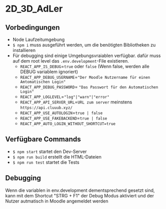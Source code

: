 # 2D_3D_AdLer

## Vorbedingungen

- Node Laufzeitumgebung
- `$ npm i` muss ausgeführt werden, um die benötigten Bibliotheken zu installieren
- Für debugging sind einige Umgebungsvraiablen verfügbar. dafür muss auf dem root level das `.env.development`-File existieren.
  - `REACT_APP_IS_DEBUG`=`true` oder `false` (Wenn false, werden alle DEBUG variablem ignoriert)
  - `REACT_APP_DEBUG_USERNAME`=`"Der Moodle Nutzername für einen Amtomatischen Login"`
  - `REACT_APP_DEBUG_PASSWORD`= `"Das Passwort für den Automatischen Login"`
  - `REACT_APP_LOGLEVEL`=`"log"|"warn"|"error"`
  - `REACT_APP_API_SERVER_URL`=`URL zum server` meinstens `https://api.cluuub.xyz/`
  - `REACT_APP_USE_AUTOLOGIN`=`true | false`
  - `REACT_APP_USE_FAKEBACKEND`=`true | false`
  - `REACT_APP_AUTO_LOGIN_WITHOUT_SHORTCUT=true`

## Verfügbare Commands

- `$ npm start` startet den Dev-Server
- `$ npm run build` erstellt die HTML-Dateien
- `$ npm run test` startet die Tests

## Debugging
Wenn die variablen in env.development dementsprechend gesetzt sind, kann mit dem Shortcut "STRG + F1" der Debug Modus aktiviert und der Nutzer autmatisch in Moodle angemeldet werden
